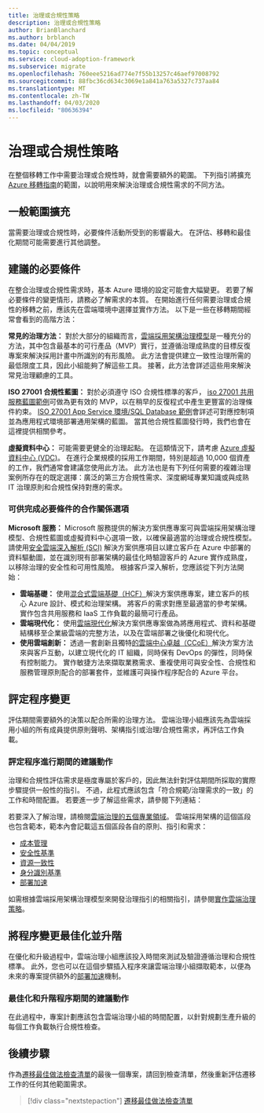 ```yaml
---
title: 治理或合規性策略
description: 治理或合規性策略
author: BrianBlanchard
ms.author: brblanch
ms.date: 04/04/2019
ms.topic: conceptual
ms.service: cloud-adoption-framework
ms.subservice: migrate
ms.openlocfilehash: 760eee5216ad774e7f55b13257c46aef97008792
ms.sourcegitcommit: 88fbc36cd634c3069e1a841a763a5327c737aa84
ms.translationtype: MT
ms.contentlocale: zh-TW
ms.lasthandoff: 04/03/2020
ms.locfileid: "80636394"
---
```

# <a name="governance-or-compliance-strategy"></a>治理或合規性策略

在整個移轉工作中需要治理或合規性時，就會需要額外的範圍。 下列指引將擴充 [Azure 移轉指南](../azure-migration-guide/index.md)的範圍，以說明用來解決治理或合規性需求的不同方法。

## <a name="general-scope-expansion"></a>一般範圍擴充

當需要治理或合規性時，必要條件活動所受到的影響最大。 在評估、移轉和最佳化期間可能需要進行其他調整。

## <a name="suggested-prerequisites"></a>建議的必要條件

在整合治理或合規性需求時，基本 Azure 環境的設定可能會大幅變更。 若要了解必要條件的變更情形，請務必了解需求的本質。 在開始進行任何需要治理或合規性的移轉之前，應該先在雲端環境中選擇並實作方法。 以下是一些在移轉期間經常會看到的高階方法：

**常見的治理方法：** 對於大部分的組織而言，[雲端採用架構治理模型](../../govern/guides/index.md)是一種充分的方法，其中包含最基本的可行產品（MVP）實行，並遵循治理成熟度的目標反復專案來解決採用計畫中所識別的有形風險。 此方法會提供建立一致性治理所需的最低限度工具，因此小組能夠了解這些工具。 接著，此方法會詳述這些用來解決常見治理顧慮的工具。

**ISO 27001 合規性藍圖：** 對於必須遵守 ISO 合規性標準的客戶， [iso 27001 共用服務藍圖範例](https://docs.microsoft.com/azure/governance/blueprints/samples/iso27001-shared/index)可做為更有效的 MVP，以在稍早的反復程式中產生更豐富的治理條件約束。 [ISO 27001 App Service 環境/SQL Database 範例](https://docs.microsoft.com/azure/governance/blueprints/samples/iso27001-ase-sql-workload)會詳述可對應控制項並為應用程式環境部署通用架構的藍圖。 當其他合規性藍圖發行時，我們也會在這裡提供相關參考。

**虛擬資料中心：** 可能需要更健全的治理起點。 在這類情況下，請考慮 [Azure 虛擬資料中心 (VDC)](../../reference/vdc.md)。 在進行企業規模的採用工作期間，特別是超過 10,000 個資產的工作，我們通常會建議您使用此方法。 此方法也是有下列任何需要的複雜治理案例所存在的既定選擇：廣泛的第三方合規性需求、深度網域專業知識或與成熟 IT 治理原則和合規性保持對應的需求。

### <a name="partnership-option-to-complete-prerequisites"></a>可供完成必要條件的合作關係選項

**Microsoft 服務：** Microsoft 服務提供的解決方案供應專案可與雲端採用架構治理模型、合規性藍圖或虛擬資料中心選項一致，以確保最適當的治理或合規性模型。 請使用[安全雲端深入解析 (SCI)](https://download.microsoft.com/download/C/7/C/C7CEA89D-7BDB-4E08-B998-737C13107361/Secure_Cloud_Insights_Datasheet_EN_US.pdf) 解決方案供應項目以建立客戶在 Azure 中部署的資料驅動圖，並在識別現有部署架構的最佳化時驗證客戶的 Azure 實作成熟度，以移除治理的安全性和可用性風險。 根據客戶深入解析，您應該從下列方法開始：

- **雲端基礎：** 使用[混合式雲端基礎（HCF）](https://download.microsoft.com/download/D/8/7/D872DFD0-1C46-4145-95E4-B5EAB2958B96/Hybrid_Cloud_Foundation_Datasheet_EN_US.pdf)解決方案供應專案，建立客戶的核心 Azure 設計、模式和治理架構。 將客戶的需求對應至最適當的參考架構。 實作包含共用服務和 IaaS 工作負載的最簡可行產品。
- **雲端現代化：** 使用[雲端現代化](https://download.microsoft.com/download/3/7/3/373F90E3-8568-44F3-B096-CD9C1CD28AB7/Cloud_Modernization_Datasheet_EN_US.pdf)解決方案供應專案做為將應用程式、資料和基礎結構移至企業級雲端的完整方法，以及在雲端部署之後優化和現代化。
- **使用雲端創新：** 透過一套創新且獨特[的雲端中心卓越（CCoE）](https://download.microsoft.com/download/F/8/B/F8BBE4BD-E5F8-4DFB-82F7-C0A4E17051BB/Cloud_Center_of_Excellence_Datasheet_EN_US.pdf)解決方案方法來與客戶互動，以建立現代化的 IT 組織，同時保有 DevOps 的彈性，同時保有控制能力。 實作敏捷方法來擷取業務需求、重複使用可與安全性、合規性和服務管理原則配合的部署套件，並維護可與操作程序配合的 Azure 平台。

## <a name="assess-process-changes"></a>評定程序變更

評估期間需要額外的決策以配合所需的治理方法。 雲端治理小組應該先為雲端採用小組的所有成員提供原則聲明、架構指引或治理/合規性需求，再評估工作負載。

### <a name="suggested-action-during-the-assess-process"></a>評定程序進行期間的建議動作

治理和合規性評估需求是極度專屬於客戶的，因此無法針對評估期間所採取的實際步驟提供一般性的指引。 不過，此程式應該包含「符合規範/治理需求的一致」的工作和時間配置。 若要進一步了解這些需求，請參閱下列連結：

若要深入了解治理，請檢閱[雲端治理的五個專業領域](../../govern/governance-disciplines.md)。 雲端採用架構的這個區段也包含範本，範本內會記載這五個區段各自的原則、指引和需求：

- [成本管理](../../govern/cost-management/template.md)
- [安全性基準](../../govern/security-baseline/template.md)
- [資源一致性](../../govern/resource-consistency/template.md)
- [身分識別基準](../../govern/identity-baseline/template.md)
- [部署加速](../../govern/deployment-acceleration/template.md)

如需根據雲端採用架構治理模型來開發治理指引的相關指引，請參閱[實作雲端治理策略](../../govern/corporate-policy.md)。

## <a name="optimize-and-promote-process-changes"></a>將程序變更最佳化並升階

在優化和升級過程中，雲端治理小組應該投入時間來測試及驗證遵循治理和合規性標準。 此外，您也可以在這個步驟插入程序來讓雲端治理小組擷取範本，以便為未來的專案提供額外的[部署加速](../../govern/deployment-acceleration/index.md)機制。

### <a name="suggested-action-during-the-optimize-and-promote-process"></a>最佳化和升階程序期間的建議動作

在此過程中，專案計劃應該包含雲端治理小組的時間配置，以針對規劃生產升級的每個工作負載執行合規性檢查。

## <a name="next-steps"></a>後續步驟

作為[遷移最佳做法檢查清單](./index.md)的最後一個專案，請回到檢查清單，然後重新評估遷移工作的任何其他範圍需求。

> [!div class="nextstepaction"]
> [遷移最佳做法檢查清單](./index.md)
